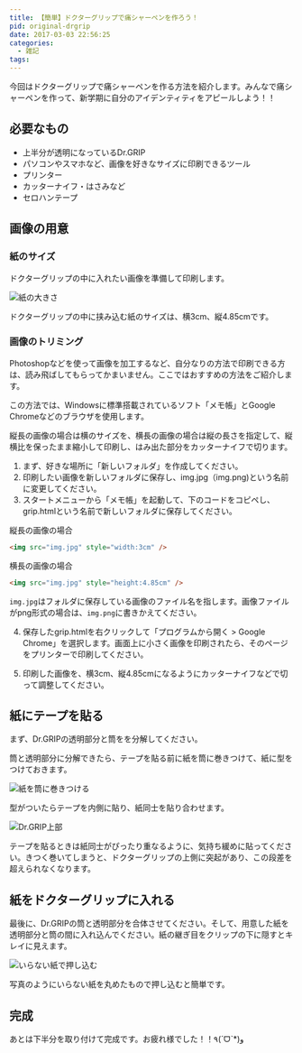 ```yaml
---
title: 【簡単】ドクターグリップで痛シャーペンを作ろう！
pid: original-drgrip
date: 2017-03-03 22:56:25
categories:
  - 雑記
tags:
---
```


今回はドクターグリップで痛シャーペンを作る方法を紹介します。みんなで痛シャーペンを作って、新学期に自分のアイデンティティをアピールしよう！！

## 必要なもの

- 上半分が透明になっているDr.GRIP
- パソコンやスマホなど、画像を好きなサイズに印刷できるツール
- プリンター
- カッターナイフ・はさみなど
- セロハンテープ


## 画像の用意

### 紙のサイズ

ドクターグリップの中に入れたい画像を準備して印刷します。

![紙の大きさ](2.jpg)

ドクターグリップの中に挟み込む紙のサイズは、横3cm、縦4.85cmです。


### 画像のトリミング

Photoshopなどを使って画像を加工するなど、自分なりの方法で印刷できる方は、読み飛ばしてもらってかまいません。ここではおすすめの方法をご紹介します。

この方法では、Windowsに標準搭載されているソフト「メモ帳」とGoogle Chromeなどのブラウザを使用します。

縦長の画像の場合は横のサイズを、横長の画像の場合は縦の長さを指定して、縦横比を保ったまま縮小して印刷し、はみ出た部分をカッターナイフで切ります。

1. まず、好きな場所に「新しいフォルダ」を作成してください。
2. 印刷したい画像を新しいフォルダに保存し、img.jpg（img.png)という名前に変更してください。
3. スタートメニューから「メモ帳」を起動して、下のコードをコピペし、grip.htmlという名前で新しいフォルダに保存してください。

縦長の画像の場合
```html
<img src="img.jpg" style="width:3cm" />
```
横長の画像の場合
```html
<img src="img.jpg" style="height:4.85cm" />
```

`img.jpg`はフォルダに保存している画像のファイル名を指します。画像ファイルがpng形式の場合は、`img.png`に書きかえてください。

4. 保存したgrip.htmlを右クリックして「プログラムから開く > Google Chrome」を選択します。画面上に小さく画像を印刷されたら、そのページをプリンターで印刷してください。

5. 印刷した画像を、横3cm、縦4.85cmになるようにカッターナイフなどで切って調整してください。



## 紙にテープを貼る

まず、Dr.GRIPの透明部分と筒をを分解してください。

筒と透明部分に分解できたら、テープを貼る前に紙を筒に巻きつけて、紙に型をつけておきます。

![紙を筒に巻きつける](3.jpg)

型がついたらテープを内側に貼り、紙同士を貼り合わせます。

![Dr.GRIP上部](4.jpg)

テープを貼るときは紙同士がぴったり重なるように、気持ち緩めに貼ってください。きつく巻いてしまうと、ドクターグリップの上側に突起があり、この段差を超えられなくなります。



## 紙をドクターグリップに入れる

最後に、Dr.GRIPの筒と透明部分を合体させてください。そして、用意した紙を透明部分と筒の間に入れ込んでください。紙の継ぎ目をクリップの下に隠すとキレイに見えます。

![いらない紙で押し込む](5.jpg)

写真のようにいらない紙を丸めたもので押し込むと簡単です。


## 完成

あとは下半分を取り付けて完成です。お疲れ様でした！！٩(ˊᗜˋ*)و
